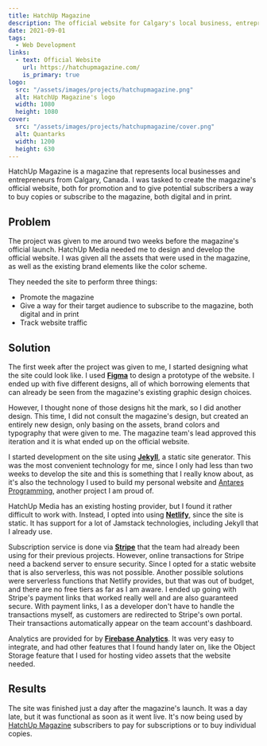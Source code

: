 ```yaml
---
title: HatchUp Magazine
description: The official website for Calgary's local business, entrepreneurship, and lifestyle magazine
date: 2021-09-01
tags:
  - Web Development
links:
  - text: Official Website
    url: https://hatchupmagazine.com/
    is_primary: true
logo:
  src: "/assets/images/projects/hatchupmagazine.png"
  alt: HatchUp Magazine's logo
  width: 1080
  height: 1080
cover:
  src: "/assets/images/projects/hatchupmagazine/cover.png"
  alt: Quantarks
  width: 1200
  height: 630
---
```


HatchUp Magazine is a magazine that represents local businesses and entrepreneurs from Calgary, Canada. I was tasked to create the magazine's official website, both for promotion and to give potential subscribers a way to buy copies or subscribe to the magazine, both digital and in print.

## Problem

The project was given to me around two weeks before the magazine's official launch. HatchUp Media needed me to design and develop the official website. I was given all the assets that were used in the magazine, as well as the existing brand elements like the color scheme.

They needed the site to perform three things:


- Promote the magazine
- Give a way for their target audience to subscribe to the magazine, both digital and in print
- Track website traffic

## Solution

The first week after the project was given to me, I started designing what the site could look like. I used **[Figma](https://figma.com/)** to design a prototype of the website. I ended up with five different designs, all of which borrowing elements that can already be seen from the magazine's existing graphic design choices.

However, I thought none of those designs hit the mark, so I did another design. This time, I did not consult the magazine's design, but created an entirely new design, only basing on the assets, brand colors and typography that were given to me. The magazine team's lead approved this iteration and it is what ended up on the official website.

I started development on the site using **[Jekyll](https://jekyllrb.com/)**, a static site generator. This was the most convenient technology for me, since I only had less than two weeks to develop the site and this is something that I really know about, as it's also the technology I used to build my personal website and [Antares Programming](https://antaresph.dev/), another project I am proud of.

HatchUp Media has an existing hosting provider, but I found it rather difficult to work with. Instead, I opted into using **[Netlify](https://netlify.com/)**, since the site is static. It has support for a lot of Jamstack technologies, including Jekyll that I already use.

Subscription service is done via **[Stripe](https://stripe.com/)** that the team had already been using for their previous projects. However, online transactions for Stripe need a backend server to ensure security. Since I opted for a static website that is also serverless, this was not possible. Another possible solutions were serverless functions that Netlify provides, but that was out of budget, and there are no free tiers as far as I am aware. I ended up going with Stripe's payment links that worked really well and are also guaranteed secure. With payment links, I as a developer don't have to handle the transactions myself, as customers are redirected to Stripe's own portal. Their transactions automatically appear on the team account's dashboard.

Analytics are provided for by **[Firebase Analytics](https://firebase.google.com/)**. It was very easy to integrate, and had other features that I found handy later on, like the Object Storage feature that I used for hosting video assets that the website needed.

## Results

The site was finished just a day after the magazine's launch. It was a day late, but it was functional as soon as it went live. It's now being used by [HatchUp Magazine](https://hatchupmagazine.com/) subscribers to pay for subscriptions or to buy individual copies.